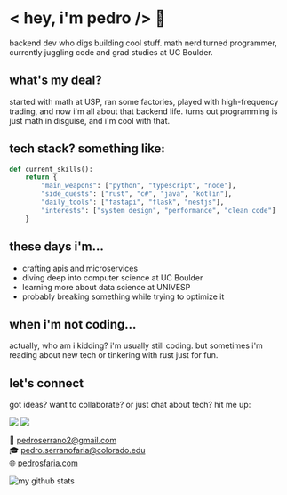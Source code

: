 # < hey, i'm pedro /> 👾

backend dev who digs building cool stuff. math nerd turned programmer, currently juggling code and grad studies at UC Boulder.

## what's my deal?

started with math at USP, ran some factories, played with high-frequency trading, and now i'm all about that backend life. turns out programming is just math in disguise, and i'm cool with that.

## tech stack? something like:

```python
def current_skills():
    return {
        "main_weapons": ["python", "typescript", "node"],
        "side_quests": ["rust", "c#", "java", "kotlin"],
        "daily_tools": ["fastapi", "flask", "nestjs"],
        "interests": ["system design", "performance", "clean code"]
    }
```

## these days i'm...

- crafting apis and microservices
- diving deep into computer science at UC Boulder
- learning more about data science at UNIVESP
- probably breaking something while trying to optimize it

## when i'm not coding...

actually, who am i kidding? i'm usually still coding. but sometimes i'm reading about new tech or tinkering with rust just for fun.

## let's connect

got ideas? want to collaborate? or just chat about tech? hit me up:

<a href="https://www.linkedin.com/in/pedro-serrano-faria/"><img src="https://img.shields.io/badge/linkedin-%230077B5.svg?style=for-the-badge&logo=linkedin&logoColor=white"></a> <a href="https://www.instagram.com/pedro.sfaria/"><img src="https://img.shields.io/badge/Instagram-%23E4405F.svg?style=for-the-badge&logo=Instagram&logoColor=white"></a>

📧 [pedroserrano2@gmail.com](mailto:pedroserrano2@gmail.com)  
🎓 [pedro.serranofaria@colorado.edu](mailto:pedro.serranofaria@colorado.edu)  
🌐 [pedrosfaria.com](https://www.pedrosfaria.com)

![my github stats](https://github-readme-stats.vercel.app/api/top-langs/?username=pedrosfaria2&layout=compact&theme=dracula)
